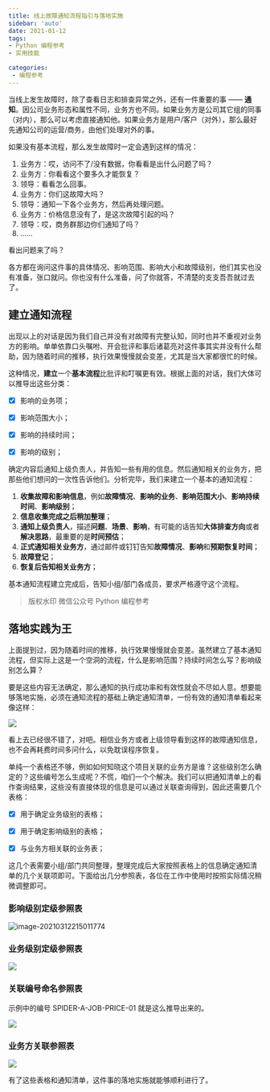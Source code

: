 ```yaml
---
title: 线上故障通知流程指引与落地实施
sidebar: 'auto'
date: 2021-01-12
tags:
- Python 编程参考
- 实用技能

categories:
 - 编程参考
---
```


当线上发生故障时，除了查看日志和排查异常之外，还有一件重要的事 —— **通知**。因公司业务形态和属性不同，业务方也不同。如果业务方是公司其它组的同事（对内），那么可以考虑直接通知他。如果业务方是用户/客户（对外），那么最好先通知公司的运营/商务，由他们处理对外的事。


如果没有基本流程，那么发生故障时一定会遇到这样的情况：


1. 业务方：哎，访问不了/没有数据，你看看是出什么问题了吗？
1. 业务方：你看看这个要多久才能恢复？
1. 领导：看看怎么回事。
1. 业务方：你们这故障大吗？
1. 领导：通知一下各个业务方，然后再处理问题。
1. 业务方：价格信息没有了，是这次故障引起的吗？
1. 领导：哎，商务群那边你们通知了吗？
1. ……



看出问题来了吗？


各方都在询问这件事的具体情况、影响范围、影响大小和故障级别，他们其实也没有准备，张口就问。你也没有什么准备，问了你就答，不清楚的支支吾吾就过去了。


## 建立通知流程


出现以上的对话是因为我们自己并没有对故障有完整认知，同时也并不重视对业务方的影响。单单依靠口头嘱咐、开会批评和事后诸葛亮对这件事其实并没有什么帮助，因为随着时间的推移，执行效果慢慢就会变差，尤其是当大家都很忙的时候。


这种情况，**建立**一个**基本流程**比批评和叮嘱更有效。根据上面的对话，我们大体可以推导出这些分类：


- [x]  影响的业务项；
- [x]  影响范围大小；
- [x]  影响的持续时间；
- [x]  影响的级别；



确定内容后通知上级负责人，并告知一些有用的信息。然后通知相关的业务方，把那些他们想问的一次性告诉他们。分析完毕，我们来建立一个基本的通知流程：


1. **收集故障和影响信息**，例如**故障情况**、**影响的业务**、**影响范围大小**、**影响持续时间**、**影响级别**；
1. **信息收集完成之后稍加整理**；
1. **通知上级负责人**，描述**问题**、**场景**、**影响**，有可能的话告知**大体排查方向**或者**解决思路**，最重要的是**时间预估**；
1. **正式通知相关业务方**，通过邮件或钉钉告知**故障情况**、**影响**和**预期恢复时间**；
1. **故障登记**；
1. **恢复后告知相关业务方**；



基本通知流程建立完成后，告知小组/部门各成员，要求严格遵守这个流程。


> 版权水印 微信公众号 Python 编程参考



## 落地实践为王


上面提到过，因为随着时间的推移，执行效果慢慢就会变差。虽然建立了基本通知流程，但实际上这是一个空洞的流程，什么是影响范围？持续时间怎么写？影响级别怎么算？

要是这些内容无法确定，那么通知的执行成功率和有效性就会不尽如人意。想要能够落地实施，必须在通知流程的基础上确定通知清单，一份有效的通知清单看起来像这样：

![](https://img.weishidong.com/20210312221135.png)

看上去已经很不错了，对吧。相信业务方或者上级领导看到这样的故障通知信息，也不会再耗费时间多问什么，以免耽误程序恢复。


单纯一个表格还不够，例如如何知晓这个项目关联的业务方是谁？这些级别怎么确定的？这些编号怎么生成呢？不慌，咱们一个个解决。我们可以把通知清单上的看作查询结果，这些没有直接体现的信息是可以通过关联查询得到，因此还需要几个表格：


- [x]  用于确定业务级别的表格；
- [x]  用于确定影响级别的表格；
- [x]  与业务方相关联的业务表；



这几个表需要小组/部门共同整理，整理完成后大家按照表格上的信息确定通知清单的几个关联项即可。下面给出几分参照表，各位在工作中使用时按照实际情况稍微调整即可。

### 影响级别定级参照表

![image-20210312215011774](https://img.weishidong.com/20210312215011.png)

### 业务级别定级参照表

![](https://img.weishidong.com/20210312221154.png)

### 关联编号命名参照表

示例中的编号 SPIDER-A-JOB-PRICE-01 就是这么推导出来的。

![](https://img.weishidong.com/20210312221206.png)
### 业务方关联参照表
![](https://img.weishidong.com/20210312221217.png)

有了这些表格和通知清单，这件事的落地实施就能够顺利进行了。

<Vssue :title="$title" />